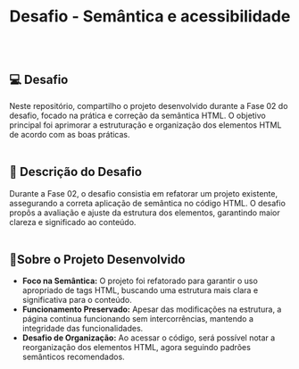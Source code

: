 
<h1 align="center"> Desafio - Semântica e acessibilidade </h1>
<br/></br>

## 💻 Desafio
Neste repositório, compartilho o projeto desenvolvido durante a Fase 02 do desafio, focado na prática e correção da semântica HTML. O objetivo principal foi aprimorar a estruturação e organização dos elementos HTML de acordo com as boas práticas.
<br><br>
## 📑 Descrição do Desafio
Durante a Fase 02, o desafio consistia em refatorar um projeto existente, assegurando a correta aplicação de semântica no código HTML. O desafio propôs a avaliação e ajuste da estrutura dos elementos, garantindo maior clareza e significado ao conteúdo.
<br><br>
## 📱Sobre o Projeto Desenvolvido

- **Foco na Semântica:** O projeto foi refatorado para garantir o uso apropriado de tags HTML, buscando uma estrutura mais clara e significativa para o conteúdo.
- **Funcionamento Preservado:** Apesar das modificações na estrutura, a página continua funcionando sem intercorrências, mantendo a integridade das funcionalidades.
- **Desafio de Organização:** Ao acessar o código, será possível notar a reorganização dos elementos HTML, agora seguindo padrões semânticos recomendados.
